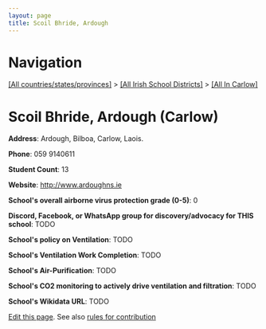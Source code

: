 ```yaml
---
layout: page
title: Scoil Bhride, Ardough
---
```

# Navigation

[[All countries/states/provinces]](../../..) > [[All Irish School Districts]](../..) > [[All In Carlow]](..)

# Scoil Bhride, Ardough (Carlow)

**Address**: Ardough, Bilboa, Carlow, Laois.

**Phone**: 059 9140611

**Student Count**: 13

**Website**: <http://www.ardoughns.ie>

**School's overall airborne virus protection grade (0-5)**: 0

**Discord, Facebook, or WhatsApp group for discovery/advocacy for THIS school**: TODO

**School's policy on Ventilation**: TODO

**School's Ventilation Work Completion**: TODO

**School's Air-Purification**: TODO

**School's CO2 monitoring to actively drive ventilation and filtration**: TODO

**School's Wikidata URL**: TODO


[Edit this page](https://github.com/ventilate-schools/Ireland/edit/main/./Carlow/Scoil_Bhride,_Ardough.md). See also [rules for contribution](../../../contribution-rules/)